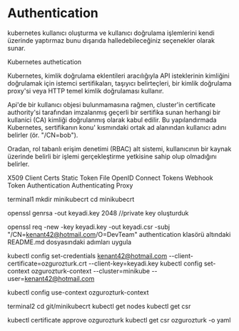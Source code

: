 # Authentication

kubernetes kullanıcı oluşturma ve kullanıcı doğrulama işlemlerini kendi üzerinde yaptırmaz
bunu dışarıda halledebileceğiniz seçenekler olarak sunar.


Kubernetes authetication

Kubernetes, kimlik doğrulama eklentileri aracılığıyla API isteklerinin 
kimliğini doğrulamak için istemci sertifikaları, taşıyıcı belirteçleri, bir
kimlik doğrulama proxy'si veya HTTP temel kimlik doğrulaması kullanır.


Api'de bir kullanıcı objesi bulunmamasına rağmen, cluster'in certificate 
authority'si tarafından imzalanmış geçerli bir sertifika sunan herhangi bir
kullanici (CA) kimliği doğrulanmış olarak kabul edilir. Bu yapılandırmada 
Kubernetes, sertifikanın konu' kısmındaki ortak ad alanından kullanıcı adını
belirler (ör. "/CN=bob").

Oradan, rol tabanlı erişim denetimi (RBAC) alt sistemi, kullanıcının bir 
kaynak üzerinde belirli bir işlemi gerçekleştirme yetkisine sahip olup 
olmadığını belirler.

X509 Client Certs
Static Token File
OpenID Connect Tokens
Webhook Token Authentication 
Authenticating Proxy


terminal1
mkdir minikubecrt
cd minikubecrt

openssl genrsa -out keyadi.key 2048
//private key oluşturduk

openssl req -new -key keyadi.key -out keyadi.csr -subj "/CN=kenant42@hotmail.com/O=DevTeam"
authentication klasörü altındaki README.md dosyasındaki adımları uygula

kubectl config set-credentials kenant42@hotmail.com --client-certificate=ozgurozturk.crt --client-key=keyadi.key
kubectl config set-context ozgurozturk-context --cluster=minikube --user=kenant42@hotmail.com

kubectl config use-context ozgurozturk-context



terminal2
cd git/minikubecrt
kubectl get nodes
kubectl get csr

kubectl certificate approve ozgurozturk
kubectl get csr ozgurozturk -o yaml











